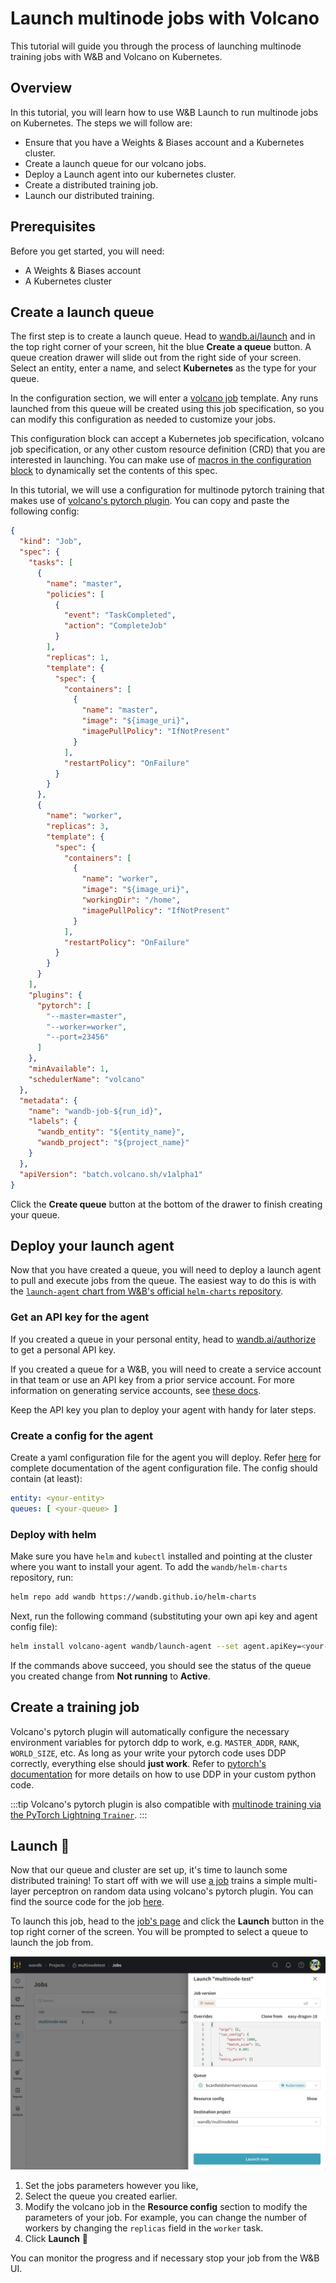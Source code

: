 # Launch multinode jobs with Volcano

This tutorial will guide you through the process of launching multinode training jobs with W&B and Volcano on Kubernetes.

## Overview

In this tutorial, you will learn how to use W&B Launch to run multinode jobs on Kubernetes. The steps we will follow are:

- Ensure that you have a Weights & Biases account and a Kubernetes cluster.
- Create a launch queue for our volcano jobs.
- Deploy a Launch agent into our kubernetes cluster.
- Create a distributed training job.
- Launch our distributed training.

## Prerequisites

Before you get started, you will need:

- A Weights & Biases account
- A Kubernetes cluster

## Create a launch queue

The first step is to create a launch queue. Head to [wandb.ai/launch](https://wandb.ai/launch) and in the top right corner of your screen, hit the blue **Create a queue** button. A queue creation drawer will slide out from the right side of your screen. Select an entity, enter a name, and select **Kubernetes** as the type for your queue.

In the configuration section, we will enter a [volcano job](https://volcano.sh/en/docs/vcjob/) template. Any runs launched from this queue will be created using this job specification, so you can modify this configuration as needed to customize your jobs.

This configuration block can accept a Kubernetes job specification, volcano job specification, or any other custom resource definition (CRD) that you are interested in launching. You can make use of [macros in the configuration block](../guides/launch/kubernetes#custom-controllers) to dynamically set the contents of this spec.

In this tutorial, we will use a configuration for multinode pytorch training that makes use of [volcano's pytorch plugin](https://github.com/volcano-sh/volcano/blob/master/docs/user-guide/how_to_use_pytorch_plugin.md). You can copy and paste the following config:

```json
{
  "kind": "Job",
  "spec": {
    "tasks": [
      {
        "name": "master",
        "policies": [
          {
            "event": "TaskCompleted",
            "action": "CompleteJob"
          }
        ],
        "replicas": 1,
        "template": {
          "spec": {
            "containers": [
              {
                "name": "master",
                "image": "${image_uri}",
                "imagePullPolicy": "IfNotPresent"
              }
            ],
            "restartPolicy": "OnFailure"
          }
        }
      },
      {
        "name": "worker",
        "replicas": 3,
        "template": {
          "spec": {
            "containers": [
              {
                "name": "worker",
                "image": "${image_uri}",
                "workingDir": "/home",
                "imagePullPolicy": "IfNotPresent"
              }
            ],
            "restartPolicy": "OnFailure"
          }
        }
      }
    ],
    "plugins": {
      "pytorch": [
        "--master=master",
        "--worker=worker",
        "--port=23456"
      ]
    },
    "minAvailable": 1,
    "schedulerName": "volcano"
  },
  "metadata": {
    "name": "wandb-job-${run_id}",
    "labels": {
      "wandb_entity": "${entity_name}",
      "wandb_project": "${project_name}"
    }
  },
  "apiVersion": "batch.volcano.sh/v1alpha1"
}
```

Click the **Create queue** button at the bottom of the drawer to finish creating your queue.

## Deploy your launch agent

Now that you have created a queue, you will need to deploy a launch agent to pull and execute jobs from the queue. The easiest way to do this is with the [`launch-agent` chart from W&B's official `helm-charts` repository](https://github.com/wandb/helm-charts/tree/main/charts/launch-agent).

### Get an API key for the agent

If you created a queue in your personal entity, head to [wandb.ai/authorize](https://wandb.ai/authorize) to get a personal API key.

If you created a queue for a W&B, you will need to create a service account in that team or use an API key from a prior service account. For more information on generating service accounts, see [these docs](../guides/track/environment-variables.md#automated-runs-and-service-accounts).

Keep the API key you plan to deploy your agent with handy for later steps.

### Create a config for the agent

Create a yaml configuration file for the agent you will deploy. Refer [here](../guides/launch/run-agent.md#agent-configuration) for complete documentation of the agent configuration file. The config should contain (at least):

```yaml
entity: <your-entity>
queues: [ <your-queue> ]
```

### Deploy with helm

Make sure you have `helm` and `kubectl` installed and pointing at the cluster where you want to install your agent. To add the `wandb/helm-charts` repository, run:

```bash
helm repo add wandb https://wandb.github.io/helm-charts
```

Next, run the following command (substituting your own api key and agent config file):

```bash
helm install volcano-agent wandb/launch-agent --set agent.apiKey=<your-api-key> --set-file launchConfig=<path-to-your-launch-config>
```

If the commands above succeed, you should see the status of the queue you created change from **Not running** to **Active**.

## Create a training job

Volcano's pytorch plugin will automatically configure the necessary environment variables for pytorch ddp to work, e.g. `MASTER_ADDR`, `RANK`, `WORLD_SIZE`, etc. As long as your write your pytorch code uses DDP correctly, everything else should **just work**. Refer to [pytorch's documentation](https://pytorch.org/tutorials/intermediate/ddp_tutorial.html) for more details on how to use DDP in your custom python code.

:::tip
Volcano's pytorch plugin is also compatible with [multinode training via the PyTorch Lightning `Trainer`](https://lightning.ai/docs/pytorch/stable/common/trainer.html#num-nodes).
:::

## Launch 🚀

Now that our queue and cluster are set up, it's time to launch some distributed training! To start off with we will use [a job](https://wandb.ai/wandb/multinodetest/jobs/QXJ0aWZhY3RDb2xsZWN0aW9uOjc3MDcwNTg1/runs/latest) trains a simple multi-layer perceptron on random data using volcano's pytorch plugin. You can find the source code for the job [here](https://github.com/wandb/launch-jobs/tree/main/jobs/distributed_test).

To launch this job, head to the [job's page](https://wandb.ai/wandb/multinodetest/jobs/QXJ0aWZhY3RDb2xsZWN0aW9uOjc3MDcwNTg1/runs/latest) and click the **Launch** button in the top right corner of the screen. You will be prompted to select a queue to launch the job from.

![](/images/launch/launching_multinode_job.png)

1. Set the jobs parameters however you like,
2. Select the queue you created earlier.
3. Modify the volcano job in the **Resource config** section to modify the parameters of your job. For example, you can change the number of workers by changing the `replicas` field in the `worker` task.
4. Click **Launch** 🚀

You can monitor the progress and if necessary stop your job from the W&B UI.
